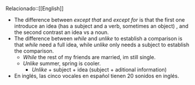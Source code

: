 Relacionado::[[English]]

- The difference between *except that* and *except for* is that the first one introduce an idea (has a subject and a verb, sometimes an object) , and the second contrast an idea vs a noun. 
- The difference between *while* and *unlike* to establish a comparison is that *while* need a full idea, while *unlike* only needs a subject to establish the comparison. 
	- *While* the rest of my friends are married, im still single. 
	- *Unlike* summer, spring is cooler. 
		- *Unlike* + subject + idea (subject  + aditional information)
- En inglés, las cinco vocales en español tienen 20 sonidos en inglés. 
